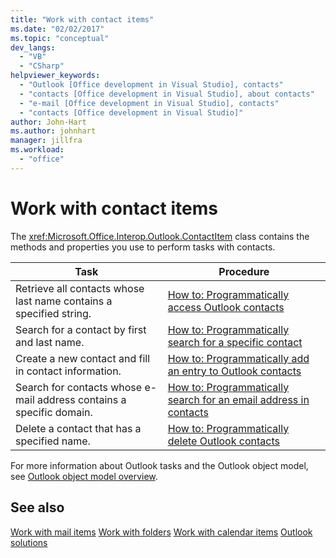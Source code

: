 ```yaml
---
title: "Work with contact items"
ms.date: "02/02/2017"
ms.topic: "conceptual"
dev_langs:
  - "VB"
  - "CSharp"
helpviewer_keywords:
  - "Outlook [Office development in Visual Studio], contacts"
  - "contacts [Office development in Visual Studio], about contacts"
  - "e-mail [Office development in Visual Studio], contacts"
  - "contacts [Office development in Visual Studio]"
author: John-Hart
ms.author: johnhart
manager: jillfra
ms.workload:
  - "office"
---
```

# Work with contact items
  The <xref:Microsoft.Office.Interop.Outlook.ContactItem> class contains the methods and properties you use to perform tasks with contacts.

|Task|Procedure|
|----------|---------------|
|Retrieve all contacts whose last name contains a specified string.|[How to: Programmatically access Outlook contacts](../vsto/how-to-programmatically-access-outlook-contacts.md)|
|Search for a contact by first and last name.|[How to: Programmatically search for a specific contact](../vsto/how-to-programmatically-search-for-a-specific-contact.md)|
|Create a new contact and fill in contact information.|[How to: Programmatically add an entry to Outlook contacts](../vsto/how-to-programmatically-add-an-entry-to-outlook-contacts.md)|
|Search for contacts whose e-mail address contains a specific domain.|[How to: Programmatically search for an email address in contacts](../vsto/how-to-programmatically-search-for-an-e-mail-address-in-contacts.md)|
|Delete a contact that has a specified name.|[How to: Programmatically delete Outlook contacts](../vsto/how-to-programmatically-delete-outlook-contacts.md)|

 For more information about Outlook tasks and the Outlook object model, see [Outlook object model overview](../vsto/outlook-object-model-overview.md).

## See also
 [Work with mail items](../vsto/working-with-mail-items.md)
 [Work with folders](../vsto/working-with-folders.md)
 [Work with calendar items](../vsto/working-with-calendar-items.md)
 [Outlook solutions](../vsto/outlook-solutions.md)
